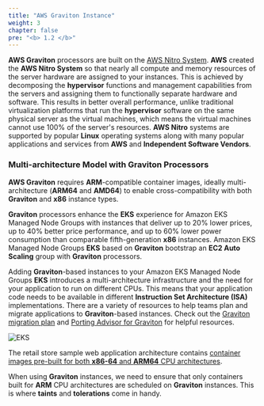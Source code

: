 ```yaml
---
title: "AWS Graviton Instance"
weight: 3
chapter: false
pre: "<b> 1.2 </b>"
---
```


**AWS Graviton** processors are built on the [AWS Nitro System](https://aws.amazon.com/ec2/nitro/?p=pm&pd=graviton&z=3). **AWS** created the **AWS Nitro System** so that nearly all compute and memory resources of the server hardware are assigned to your instances. This is achieved by decomposing the **hypervisor** functions and management capabilities from the servers and assigning them to functionally separate hardware and software. This results in better overall performance, unlike traditional virtualization platforms that run the **hypervisor** software on the same physical server as the virtual machines, which means the virtual machines cannot use 100% of the server's resources. **AWS Nitro** systems are supported by popular **Linux** operating systems along with many popular applications and services from **AWS** and **Independent Software Vendors**.

### Multi-architecture Model with Graviton Processors

**AWS Graviton** requires **ARM**-compatible container images, ideally multi-architecture (**ARM64** and **AMD64**) to enable cross-compatibility with both **Graviton** and **x86** instance types.

**Graviton** processors enhance the **EKS** experience for Amazon EKS Managed Node Groups with instances that deliver up to 20% lower prices, up to 40% better price performance, and up to 60% lower power consumption than comparable fifth-generation **x86** instances. Amazon EKS Managed Node Groups **EKS** based on **Graviton** bootstrap an **EC2 Auto Scaling** group with **Graviton** processors.

Adding **Graviton**-based instances to your Amazon EKS Managed Node Groups **EKS** introduces a multi-architecture infrastructure and the need for your application to run on different CPUs. This means that your application code needs to be available in different **Instruction Set Architecture (ISA)** implementations. There are a variety of resources to help teams plan and migrate applications to **Graviton**-based instances. Check out the [Graviton migration plan](https://pages.awscloud.com/rs/112-TZM-766/images/Graviton%20Challenge%20Plan.pdf) and [Porting Advisor for Graviton](https://github.com/aws/porting-advisor-for-graviton) for helpful resources.

![EKS](../../../images/4/00011.png?featherlight=false&width=40pc)

The retail store sample web application architecture contains [container images pre-built for both **x86-64** and **ARM64** CPU architectures](https://gallery.ecr.aws/aws-containers/retail-store-sample-ui).

When using **Graviton** instances, we need to ensure that only containers built for **ARM** CPU architectures are scheduled on **Graviton** instances. This is where **taints** and **tolerations** come in handy.